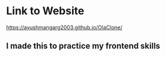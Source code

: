 # Link to Website
https://ayushmangarg2003.github.io/OlaClone/

## I made this to practice my frontend skills
